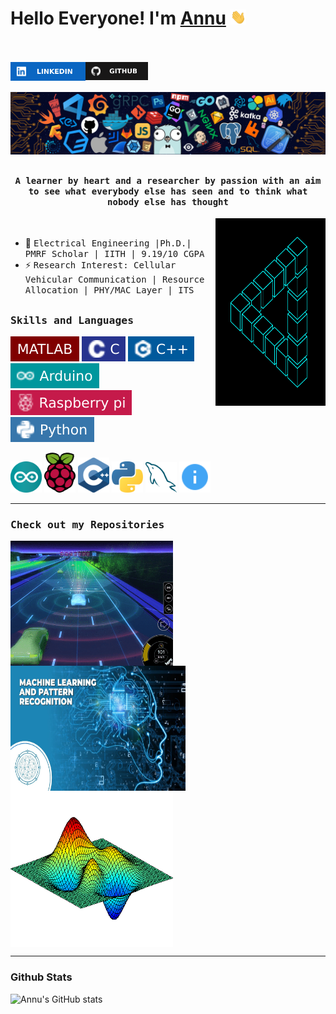 
# Hello Everyone! I'm [Annu](https://github.com/annu100) <img src="https://github.com/annu100/annu100/blob/main/Buttons/Hi.gif" width="25px">
<br><br>
<a href="https://www.linkedin.com/in/annu-ba07421b2/">
  <img align="left" alt="Annu's Linkedin" width="120px" src="https://github.com/annu100/annu100/blob/main/Buttons/linkedin.svg" />
</a>
<a href="https://github.com/annu100">
  <img align="left" alt="Annu's Github" width="100px" src="https://github.com/annu100/annu100/blob/main/Buttons/github.svg" />
</a>

<br><br>
![](https://github.com/annu100/annu100/blob/main/poster.png)

## <p align="center"><h4 align="center"><samp>A learner by heart and a researcher by passion with an aim to see what everybody else has seen and to think what nobody else has thought</samp></h4></p>

<div>
<img align="right" src="https://github.com/annu100/annu100/blob/main/processing.gif" width="35%" height="300"/>
  <br>

- 👷 <samp>Electrical Engineering |Ph.D.| PMRF Scholar | IITH | 9.19/10 CGPA 
- ⚡ <samp>Research Interest: Cellular Vehicular Communication | Resource Allocation | PHY/MAC Layer | ITS
</div>

##
<h3><b><samp>Skills and Languages</samp></b></h3>

![Matlab](https://github.com/annu100/annu100/blob/main/Buttons/matlab.svg)
![C](https://github.com/annu100/annu100/blob/main/Buttons/c.svg)
![C++](https://github.com/annu100/annu100/blob/main/Buttons/c%2B%2B.svg)
![Arduino](https://github.com/annu100/annu100/blob/main/Buttons/arduino.svg)
![Rapspberry Pi](https://github.com/annu100/annu100/blob/main/Buttons/raspberrypi.svg)
![Python](https://github.com/annu100/annu100/blob/main/Buttons/python.svg)

  
<span> 
  
<img src="https://github.com/annu100/annu100/blob/main/arduino_logo.svg" alt="drawing" width="50"/>
<img src="https://github.com/annu100/annu100/blob/main/raspberrypi_logo.svg" alt="drawing" width="50"/>
<img src="https://github.com/annu100/annu100/blob/main/c%2B%2B_logo.svg" alt="drawing" width="50"/>
<img src="https://github.com/annu100/annu100/blob/main/python_logo.svg" alt="drawing" width="50"/>
<img src="https://github.com/annu100/annu100/blob/main/mysql_logo.svg" alt="drawing" width="50"/>
<img src="https://github.com/annu100/annu100/blob/main/readme_logo.svg" alt="drawing" width="50"/>
</span>
      
<hr> 
  
<h3><b><samp>Check out my Repositories</samp></b></h3>

  <span>
<a href="https://github.com/annu100/Sensing-and-planning-for-autonomous-navigation">
  <img align="center" src="https://github.com/annu100/annu100/blob/main/8e4c3a6b200f1eafa367fc0689f350ab.gif" width="260"  height="200" />
</a>
  </span>
  
   <span>
<a href="https://github.com/annu100/Pattern-Recognition-and-Machine-learning">
  <img align="center" src="https://github.com/annu100/annu100/blob/main/Machine-Learning-and-Pattern-Recognition.jpg" width="280" height="200"/>
</a>
  </span>
  
  <span>
<a href="https://github.com/annu100/AI5002-Probability-and-Random-variables">
  <img align="center" width="260" height="250" src="https://github.com/annu100/annu100/blob/main/B4OU.gif" />
</a>
  </span>
  
<hr>
  
### Github Stats
  ![Annu's GitHub stats](https://github-readme-stats.vercel.app/api?username=annu100&show_icons=true&theme=radical)
  
<br>
  
##


